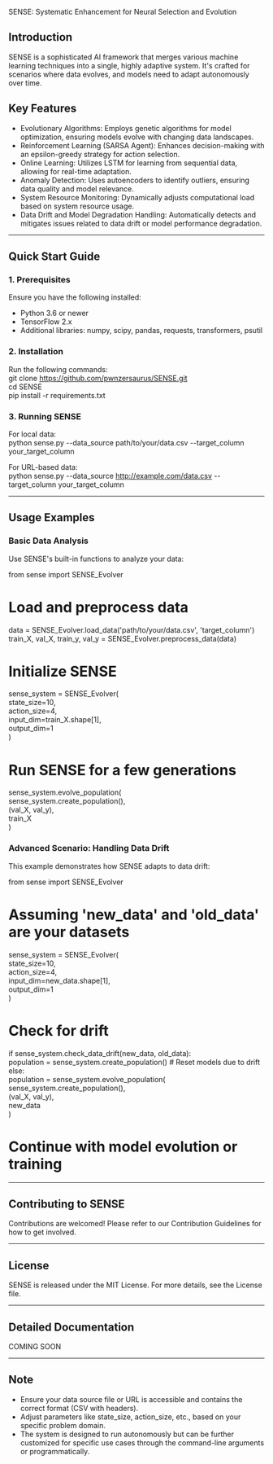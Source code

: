 SENSE: Systematic Enhancement for Neural Selection and Evolution

## Introduction  
SENSE is a sophisticated AI framework that merges various machine learning techniques into a single, highly adaptive system. It's crafted for scenarios where data evolves, and models need to adapt autonomously over time.

## Key Features  
- Evolutionary Algorithms: Employs genetic algorithms for model optimization, ensuring models evolve with changing data landscapes.  
- Reinforcement Learning (SARSA Agent): Enhances decision-making with an epsilon-greedy strategy for action selection.  
- Online Learning: Utilizes LSTM for learning from sequential data, allowing for real-time adaptation.  
- Anomaly Detection: Uses autoencoders to identify outliers, ensuring data quality and model relevance.  
- System Resource Monitoring: Dynamically adjusts computational load based on system resource usage.  
- Data Drift and Model Degradation Handling: Automatically detects and mitigates issues related to data drift or model performance degradation.  

---

## Quick Start Guide  

### 1. Prerequisites  
Ensure you have the following installed:  
- Python 3.6 or newer  
- TensorFlow 2.x  
- Additional libraries: numpy, scipy, pandas, requests, transformers, psutil  

### 2. Installation  
Run the following commands:  
git clone https://github.com/pwnzersaurus/SENSE.git  
cd SENSE  
pip install -r requirements.txt  

### 3. Running SENSE  

For local data:  
python sense.py --data_source path/to/your/data.csv --target_column your_target_column  

For URL-based data:  
python sense.py --data_source http://example.com/data.csv --target_column your_target_column  

---

## Usage Examples  

### Basic Data Analysis  
Use SENSE's built-in functions to analyze your data:  

from sense import SENSE_Evolver  

# Load and preprocess data  
data = SENSE_Evolver.load_data('path/to/your/data.csv', 'target_column')  
train_X, val_X, train_y, val_y = SENSE_Evolver.preprocess_data(data)  

# Initialize SENSE  
sense_system = SENSE_Evolver(  
    state_size=10,  
    action_size=4,  
    input_dim=train_X.shape[1],  
    output_dim=1  
)  

# Run SENSE for a few generations  
sense_system.evolve_population(  
    sense_system.create_population(),  
    (val_X, val_y),  
    train_X  
)  

### Advanced Scenario: Handling Data Drift  
This example demonstrates how SENSE adapts to data drift:  

from sense import SENSE_Evolver  

# Assuming 'new_data' and 'old_data' are your datasets  
sense_system = SENSE_Evolver(  
    state_size=10,  
    action_size=4,  
    input_dim=new_data.shape[1],  
    output_dim=1  
)  

# Check for drift  
if sense_system.check_data_drift(new_data, old_data):  
    population = sense_system.create_population()  # Reset models due to drift  
else:  
    population = sense_system.evolve_population(  
        sense_system.create_population(),  
        (val_X, val_y),  
        new_data  
    )  

# Continue with model evolution or training  

---

## Contributing to SENSE  
Contributions are welcomed! Please refer to our Contribution Guidelines for how to get involved.  

---

## License  
SENSE is released under the MIT License. For more details, see the License file.  

---

## Detailed Documentation  
COMING SOON  

---

## Note  
- Ensure your data source file or URL is accessible and contains the correct format (CSV with headers).  
- Adjust parameters like state_size, action_size, etc., based on your specific problem domain.  
- The system is designed to run autonomously but can be further customized for specific use cases through the command-line arguments or programmatically.